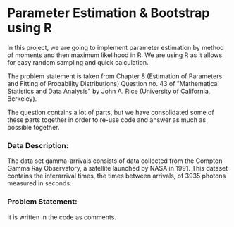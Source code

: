 # Parameter Estimation & Bootstrap using R

In this project, we are going to implement parameter estimation by method of moments and then maximum likelihood in R. We are using R as it allows for easy random sampling and quick calculation.

The problem statement is taken from Chapter 8 (Estimation of Parameters and Fitting of Probability Distributions) Question no. 43 of "Mathematical Statistics and Data Analysis" by John A. Rice (University of California, Berkeley). 

The question contains a lot of parts, but we have consolidated some of these parts together in order to re-use code and answer as much as possible together.
 

### Data Description:
The data set gamma-arrivals consists of data collected from the Compton Gamma Ray Observatory, a satellite launched by NASA in 1991. This dataset contains the interarrival times, the times between arrivals, of 3935 photons measured in seconds.


### Problem Statement: 

It is written in the code as comments.
